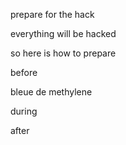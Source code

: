 prepare for the hack

everything will be hacked

so here is how to prepare

before

bleue de methylene


during


after
